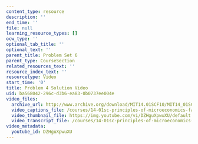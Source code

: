 ```yaml
---
content_type: resource
description: ''
end_time: ''
file: null
learning_resource_types: []
ocw_type: ''
optional_tab_title: ''
optional_text: ''
parent_title: Problem Set 6
parent_type: CourseSection
related_resources_text: ''
resource_index_text: ''
resourcetype: Video
start_time: '0'
title: Problem 4 Solution Video
uid: ba568042-296c-d3b6-ea83-0b0737ee004e
video_files:
  archive_url: http://www.archive.org/download/MIT14.01SCF10/MIT14_01SCF10_problem_6-4_300k.mp4
  video_captions_file: /courses/14-01sc-principles-of-microeconomics-fall-2011/1bb054b5471e5d78bbac89686a345388_DZHguXpwuXU.vtt
  video_thumbnail_file: https://img.youtube.com/vi/DZHguXpwuXU/default.jpg
  video_transcript_file: /courses/14-01sc-principles-of-microeconomics-fall-2011/be18790242d533664580186f41d5e49c_DZHguXpwuXU.pdf
video_metadata:
  youtube_id: DZHguXpwuXU
---
```

